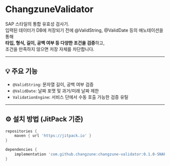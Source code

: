# ChangzuneValidator

SAP 스타일의 통합 유효성 검사기.  
입력된 데이터가 DB에 저장되기 전에 @ValidString, @ValidDate 등의 애노테이션을 통해  
**타입, 형식, 길이, 공백 여부 등 다양한 조건을 검증**하고,  
조건을 만족하지 않으면 저장 자체를 차단합니다.

---

## 💡 주요 기능

- `@ValidString`: 문자열 길이, 공백 여부 검증
- `@ValidDate`: 날짜 포맷 및 과거/미래 날짜 제한
- `ValidationEngine`: 서비스 단에서 수동 호출 가능한 검증 유틸

---

## ⚙️ 설치 방법 (JitPack 기준)

```groovy
repositories {
    maven { url 'https://jitpack.io' }
}

dependencies {
    implementation 'com.github.changzune:changzune-validator:0.1.0-SNAPSHOT'
}